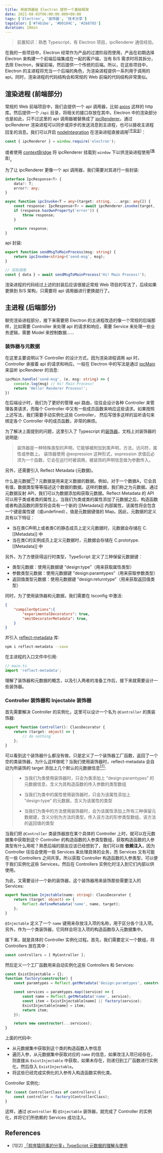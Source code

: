 ```yaml
---
title: 用装饰器给 Electron 提供一个基础框架
date: 2021-08-03T06:00:00.000+00:00
tags: ['Electron', '装饰器', '技术分享']
tagsColor: ['#74b1be', '#D0104C', '#268785']
duration: 10min
---
```


<blockquote>
前置知识：熟悉 Typescript，有 Electron 项目，ipcRenderer 通信经验。
</blockquote>

在我的一些项目中，Electron 经常作为产品的过渡阶段而使用，产品在初期选择 Electron 来构建一个前端后端集成在一起的客户端，当有 B/S 需求时将其拆分，去除 Electron，保留前端，然后提供一个传统的后端。所以，在这些项目中，Electron 的主进程将充当一个后端的角色，为渲染进程提供一系列用于调用的 api。同时，渲染进程的代码结构会和常规的 Web 前端的代码结构非常类似。

## 渲染进程 (前端部分)

常规的 Web 前端项目中，我们会提供一个 api 调用器，比如 [axios](https://axios-http.com/) 这样的 http 库。然后提供一个 `/api` 目录，将相关的接口存放在其中。Electron 中的渲染部分也是如此，只不过这里的 api 调用器被替换成了 [ipcRenderer](https://www.electronjs.org/docs/api/ipc-renderer)。通过 ipcRenderer 渲染进程可以同步或异步的发送消息到主进程，也可以接收主进程回复的消息。我们可以开启 [nodeIntegration](https://www.electronjs.org/docs/latest/api/browser-window#new-browserwindowoptions) 在渲染进程直接调用<sup>[[不安全](https://www.electronjs.org/docs/latest/tutorial/security/#2-do-not-enable-nodejs-integration-for-remote-content)]</sup>：
```ts
const { ipcRenderer } = window.require('electron');
```
或者使用 [contextBridge](https://www.electronjs.org/docs/latest/tutorial/context-isolation) 将 ipcRenderer 挂载到 `window` 下以供渲染进程使用<sup>[[推荐](https://www.electronjs.org/docs/latest/tutorial/context-isolation)]</sup>。

为了让 ipcRenderer 更像一个 api 调用器，我们需要对其进行一些封装:
```ts
interface IpcResponse<T> {
    data?: T;
    error?: any;
}

async function ipcInvoke<T = any>(target: string, ...args: any[]) {
    const response: IpcResponse<T> = await ipcRenderer.invoke(target, ...args);
    if (response.hasOwnProperty('error')) {
        throw response;
    }

    return response;
}
```
api 封装:
```ts
export function sendMsgToMainProcess(msg: string) {
    return ipcInvoke<string>('send-msg', msg);
}

// 实际调用
const { data } = await sendMsgToMainProcess('Hi! Main Process!');
```

渲染进程的代码经过上述的封装后应该很接近常规 Web 项目的写法了，后续如果更换到 B/S 架构，只需要将 api 调用器进行更换就行了。

## 主进程 (后端部分)

聊完渲染进程部分，接下来需要把 Electron 的主进程改造的像一个常规的后端那样，比如需要 Controller 来处理 api 的请求和响应，需要 Service 来处理一些业务逻辑，需要 Model 来控制数据......

### 装饰器与元数据

在这里主要说明以下 Controller 的设计方式，因为渲染进程调用 api 时，Controller 承接着 api 的请求和响应。一般在 Electron 中的写法是通过 [ipcMain](https://www.electronjs.org/docs/api/ipc-main) 来监听 ipcRenderer 的消息:
```ts
ipcMain.handle('send-msg', (e, msg: string) => {
    console.log(msg) // Hi! Main Process!
    return 'Hello! Renderer Process!';
})
```

在后端设计时，我们为了更好的管理 api 路由，往往会设计各种 Controller 来管理各类请求，而每个 Controller 中又有一些成员函数来响应这些请求。如果按照上述写法，我们需要手动实例化这些 Controller， 然后写很多这样的监听语句来绑定各个 Controller 中的成员函数，非常的麻烦。

为了解决上面提到的问题，这里引入了 Typescript 的[装饰器](https://www.typescriptlang.org/docs/handbook/decorators.html)，文档上对装饰器的说明是:
<blockquote>
装饰器是一种特殊类型的声明，它能够被附加到类声明，方法，访问符，属性或参数上。 装饰器使用 @expression 这种形式，expression 求值后必须为一个函数，它会在运行时被调用，被装饰的声明信息做为参数传入。
</blockquote>

另外，还需要引入 Reflect Metadata (元数据)。

什么是元数据[<sup>[1]</sup>](#refer-1)？元数据是用来定义数据的数据。例如，对于一个数据A，它会具有值，数据类型等等描述这个数据的数据。这样的数据，我们称之为元数据。通过元数据反射 API，我们可以为数据添加和获取元数据。Reflect Metadata 的 API 可以用于类或者类的属性上。当我们为类或类的属性添加了元数据之后，构造函数或者构造函数的原型将会具有一个新的 [[Metadata]] 内部属性，该属性将会包含一个键是属性键（或undefined），值是元数据键值的 Map。因此，元数据的定义具有以下特征：
- 当在类C声明上或者类C的静态成员上定义元数据时，元数据会存储在 C.[[Metadata]] 中
- 当在类C的实例成员上定义元数据时，元数据会存储在 C.prototype.[[Metadata]] 中
  
另外，为了方便获得运行时类型，TypeScript 定义了三种保留元数据键：

- 类型元数据：使用元数据键 ”design:type”（用来获取属性类型）
- 参数类型元数据：使用元数据键 ”design:paramtypes”（用来获取参数类型）
- 返回值类型元数据：使用元数据键 ”design:returntype”（用来获取返回值类型）

同时，为了使用装饰器和元数据，我们需要在 tsconfig 中激活:
```json
{
    "compilerOptions":{
        "experimentalDecorators": true,
        "emitDecoratorMetadata": true,
    }
}
```
并引入 [reflect-metadata](https://github.com/rbuckton/reflect-metadata) 库:
```bash
npm i reflect-metadata --save
```
在主进程的入口文件中引用:
```ts
// main.ts
import 'reflect-metadata';
```
理解了装饰器和元数据的概念，以及引入两者的准备工作后，接下来就需要设计一些装饰器。


### Controller 装饰器和 Injectable 装饰器

首先需要解决 Controller 的实例化，这里可以设计一个名为 `@Controller` 的类装饰器:
```ts
export function Controller(): ClassDecorator {
    return (target: object) => {
        // do nothing
    };
}
```
可以看到这个装饰器什么都没有做，只是定义了一个装饰器工厂函数，返回了一个空的类装饰器，为什么这样做呢？当我们使用装饰器时，reflect-metadata 会自动为所装饰的 target 添加上几个默认的元数据信息[<sup>[2]</sup>](#refer-1):
<blockquote>

- 当我们为类使用装饰器时，只会为类添加上 ”design:paramtypes” 的元数据信息，含义为其构造函数的传入参数的类型数组

- 当我们为类中的属性使用装饰器时，只会为该属性添加上 ”design:type” 的元数据，含义为该属性的类型

- 当我们为类中的方法使用装饰器时，会为该属性添加上所有三种保留元数据键，含义分别为方法的类型，传入该方法的形参类型数组，该方法的返回值的类型

</blockquote>

当我们把 `@Controller` 类装饰器放在某个具体的 Controller 上时，就可以在元数据集中获取到这个 Controller 的构造函数的入参类型数组，获取构造函数的入参类型有什么用呢？熟悉后端的朋友应该已经想到了，我们可以做 **依赖注入**，因为 Controller 往往会使用一些 Services 来处理具体的业务，而 Services 又有可能在一些 Controllers 之间共享。所以获取 Controller 构造函数的入参类型，可以便于我们实例化这些 Services，然后在 Controllers 实例化时注入到它们内部以供使用。

为此，又需要设计一个新的装饰器，这个装饰器用来装饰那些需要注入的 Services:
```ts
export function Injectable(name: string): ClassDecorator {
    return (target: object) => {
        Reflect.defineMetadata('name', name, target);
    };
}
```
`@Injectable` 定义了一个 `name` 键用来存放注入项的名称，用于区分各个注入项。另外，作为一个类装饰器，它同样会将注入项的构造函数存入元数据集中。

接下来，就是具体的 Controller 实例化过程。首先，我们需要定义一个数组，将 Controllers 放在其中：
```ts
const controllers = [ MyController ];
```
然后定义一个工厂函数用来自动实例化这些 Controllers 和 Services:
```ts
const ExistInjectable = {};
function factory(constructor) {
    const paramtypes = Reflect.getMetadata('design:paramtypes', constructor);

    const services = paramtypes.map((service) => {
        const name = Reflect.getMetadata('name', service);
        const item = ExistInjectable[name] || factory(service);
        ExistInjectable[name] = item;
        return item;
    });

    return new constructor(...services);
}
```
上面的代码中:
- 从元数据集中获取到这个类的构造函数入参信息
- 遍历入参，从元数据集中获取对应的 `name` 的信息，如果改注入项已经存在，则直接从 `ExistInjectable` 中获取，如果未存在，则递归到工厂函数进行实例化，然后存入 `ExistInjectable`。
- 将这些已经完成实例化的入参传入构造函数实例化类。
  
Controller 实例化:
```ts
for (const ControllerClass of controllers) {
    const controller = factory(ControllerClass);
}
```
这样，通过 `@Controller` 和 `@Injectable` 装饰器，就完成了 Controller 的实例化，并将它们所依赖的 Services 成功注入。







## References

<div id="refer-1">

- [1][2] [「程序猿同事的分享」TypeScript 元数据的理解与使用](https://zhuanlan.zhihu.com/p/166362122)

</div>
